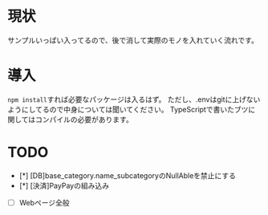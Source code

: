 # 現状
サンプルいっぱい入ってるので、後で消して実際のモノを入れていく流れです。 

# 導入
 `npm install`すれば必要なパッケージは入るはず。 
 ただし、.envはgitに上げないようにしてるので中身については聞いてください。 
 TypeScriptで書いたブツに関してはコンパイルの必要があります。

# TODO
- [*] [DB]base_category.name_subcategoryのNullAbleを禁止にする
- [*] [決済]PayPayの組み込み
- [ ] Webページ全般